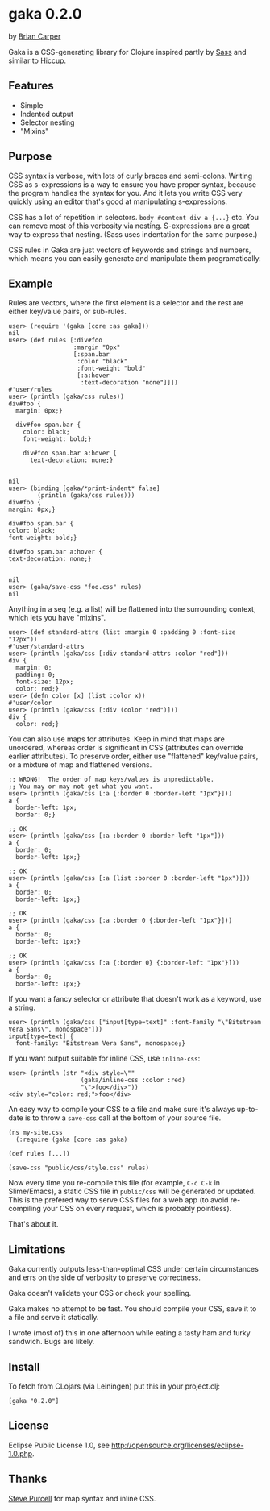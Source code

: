 # gaka 0.2.0
by [Brian Carper](http://briancarper.net)

Gaka is a CSS-generating library for Clojure inspired partly by
[Sass](http://sass-lang.com/) and similar to
[Hiccup](http://github.com/weavejester/hiccup).

## Features

* Simple
* Indented output
* Selector nesting
* "Mixins"

## Purpose

CSS syntax is verbose, with lots of curly braces and semi-colons.  Writing CSS
as s-expressions is a way to ensure you have proper syntax, because the program
handles the syntax for you.  And it lets you write CSS very quickly using an
editor that's good at manipulating s-expressions.

CSS has a lot of repetition in selectors.  `body #content div a {...}` etc.
You can remove most of this verbosity via nesting.  S-expressions are a great
way to express that nesting.  (Sass uses indentation for the same purpose.)

CSS rules in Gaka are just vectors of keywords and strings and numbers, which
means you can easily generate and manipulate them programatically.

## Example

Rules are vectors, where the first element is a selector and the rest are
either key/value pairs, or sub-rules.

    user> (require '(gaka [core :as gaka]))
    nil
    user> (def rules [:div#foo
                      :margin "0px"
                      [:span.bar
                       :color "black"
                       :font-weight "bold"
                       [:a:hover
                        :text-decoration "none"]]])
    #'user/rules
    user> (println (gaka/css rules))
    div#foo {
      margin: 0px;}

      div#foo span.bar {
        color: black;
        font-weight: bold;}

        div#foo span.bar a:hover {
          text-decoration: none;}


    nil
    user> (binding [gaka/*print-indent* false]
            (println (gaka/css rules)))
    div#foo {
    margin: 0px;}

    div#foo span.bar {
    color: black;
    font-weight: bold;}

    div#foo span.bar a:hover {
    text-decoration: none;}


    nil
    user> (gaka/save-css "foo.css" rules)
    nil

Anything in a seq (e.g. a list) will be flattened into the surrounding context,
which lets you have "mixins".

    user> (def standard-attrs (list :margin 0 :padding 0 :font-size "12px"))
    #'user/standard-attrs
    user> (println (gaka/css [:div standard-attrs :color "red"]))
    div {
      margin: 0;
      padding: 0;
      font-size: 12px;
      color: red;}
    user> (defn color [x] (list :color x))
    #'user/color
    user> (println (gaka/css [:div (color "red")]))
    div {
      color: red;}

You can also use maps for attributes.  Keep in mind that maps are unordered, whereas
order is significant in CSS (attributes can override earlier attributes).  To preserve
order, either use "flattened" key/value pairs, or a mixture of map and flattened
versions.

    ;; WRONG!  The order of map keys/values is unpredictable.
    ;; You may or may not get what you want.
    user> (println (gaka/css [:a {:border 0 :border-left "1px"}]))
    a {
      border-left: 1px;
      border: 0;}

    ;; OK
    user> (println (gaka/css [:a :border 0 :border-left "1px"]))
    a {
      border: 0;
      border-left: 1px;}

    ;; OK
    user> (println (gaka/css [:a (list :border 0 :border-left "1px")]))
    a {
      border: 0;
      border-left: 1px;}

    ;; OK
    user> (println (gaka/css [:a :border 0 {:border-left "1px"}]))
    a {
      border: 0;
      border-left: 1px;}

    ;; OK
    user> (println (gaka/css [:a {:border 0} {:border-left "1px"}]))
    a {
      border: 0;
      border-left: 1px;}

If you want a fancy selector or attribute that doesn't work as a keyword, use a
string.

    user> (println (gaka/css ["input[type=text]" :font-family "\"Bitstream Vera Sans\", monospace"]))
    input[type=text] {
      font-family: "Bitstream Vera Sans", monospace;}

If you want output suitable for inline CSS, use `inline-css`:

    user> (println (str "<div style=\""
                        (gaka/inline-css :color :red)
                        "\">foo</div>"))
    <div style="color: red;">foo</div>

An easy way to compile your CSS to a file and make sure it's always up-to-date
is to throw a `save-css` call at the bottom of your source file.

    (ns my-site.css
      (:require (gaka [core :as gaka)

    (def rules [...])

    (save-css "public/css/style.css" rules)

Now every time you re-compile this file (for example, `C-c C-k` in
Slime/Emacs), a static CSS file in `public/css` will be generated or updated.
This is the prefered way to serve CSS files for a web app (to avoid
re-compiling your CSS on every request, which is probably pointless).

That's about it.

## Limitations

Gaka currently outputs less-than-optimal CSS under certain circumstances and
errs on the side of verbosity to preserve correctness.

Gaka doesn't validate your CSS or check your spelling.

Gaka makes no attempt to be fast.  You should compile your CSS, save it to a
file and serve it statically.

I wrote (most of) this in one afternoon while eating a tasty ham and turky sandwich.
Bugs are likely.

## Install

To fetch from CLojars (via Leiningen) put this in your project.clj:

    [gaka "0.2.0"]

## License

Eclipse Public License 1.0, see http://opensource.org/licenses/eclipse-1.0.php.

## Thanks

[Steve Purcell](http://github.com/purcell) for map syntax and inline CSS.

